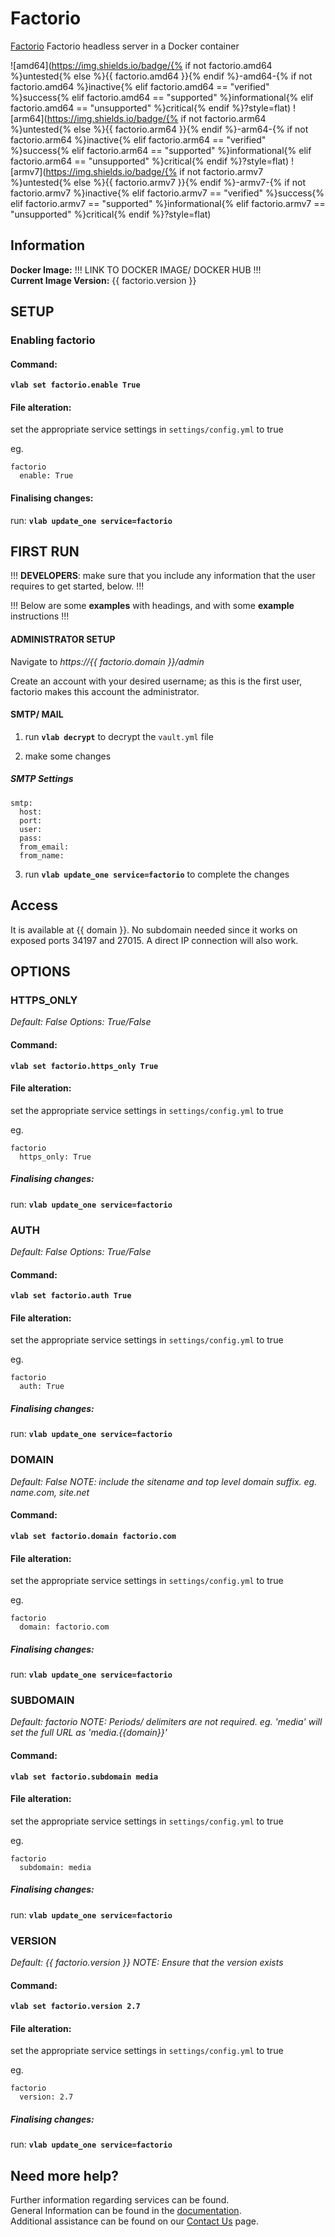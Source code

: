 # Factorio

[Factorio](https://github.com/factoriotools/factorio-docker) Factorio headless server in a Docker container

![amd64](https://img.shields.io/badge/{% if not factorio.amd64 %}untested{% else %}{{ factorio.amd64 }}{% endif %}-amd64-{% if not factorio.amd64 %}inactive{% elif factorio.amd64 == "verified" %}success{% elif factorio.amd64 == "supported" %}informational{% elif factorio.amd64 == "unsupported" %}critical{% endif %}?style=flat)
![arm64](https://img.shields.io/badge/{% if not factorio.arm64 %}untested{% else %}{{ factorio.arm64 }}{% endif %}-arm64-{% if not factorio.arm64 %}inactive{% elif factorio.arm64 == "verified" %}success{% elif factorio.arm64 == "supported" %}informational{% elif factorio.arm64 == "unsupported" %}critical{% endif %}?style=flat)
![armv7](https://img.shields.io/badge/{% if not factorio.armv7 %}untested{% else %}{{ factorio.armv7 }}{% endif %}-armv7-{% if not factorio.armv7 %}inactive{% elif factorio.armv7 == "verified" %}success{% elif factorio.armv7 == "supported" %}informational{% elif factorio.armv7 == "unsupported" %}critical{% endif %}?style=flat)

## Information


**Docker Image:** !!! LINK TO DOCKER IMAGE/ DOCKER HUB !!!  
**Current Image Version:** {{ factorio.version }}

## SETUP

### Enabling factorio

#### Command:

**`vlab set factorio.enable True`**

#### File alteration:

set the appropriate service settings in `settings/config.yml` to true

eg.
```
factorio
  enable: True
```

#### Finalising changes:

run: **`vlab update_one service=factorio`**

## FIRST RUN

!!! **DEVELOPERS**: make sure that you include any information that the user requires to get started, below. !!!

!!! Below are some **examples** with headings, and with some **example** instructions !!!

#### ADMINISTRATOR SETUP

Navigate to *https://{{ factorio.domain }}/admin*

Create an account with your desired username; as this is the first user, factorio makes this account the administrator.

#### SMTP/ MAIL

1. run **`vlab decrypt`** to decrypt the `vault.yml` file

2. make some changes


##### SMTP Settings
```
smtp:
  host:
  port:
  user:
  pass:
  from_email:
  from_name:
```

3. run **`vlab update_one service=factorio`** to complete the changes


## Access

It is available at {{ domain }}. No subdomain needed since it works on exposed ports 34197 and 27015. A direct IP connection will also work.

## OPTIONS

### HTTPS_ONLY
*Default: False*
*Options: True/False*

#### Command:

**`vlab set factorio.https_only True`**

#### File alteration:

set the appropriate service settings in `settings/config.yml` to true

eg.
```
factorio
  https_only: True
```

##### Finalising changes:

run: **`vlab update_one service=factorio`**

### AUTH
*Default: False*
*Options: True/False*

#### Command:

**`vlab set factorio.auth True`**

#### File alteration:

set the appropriate service settings in `settings/config.yml` to true

eg.
```
factorio
  auth: True
```

##### Finalising changes:

run: **`vlab update_one service=factorio`**

### DOMAIN
*Default: False*
*NOTE: include the sitename and top level domain suffix. eg. name.com, site.net*

#### Command:

**`vlab set factorio.domain factorio.com`**

#### File alteration:

set the appropriate service settings in `settings/config.yml` to true

eg.
```
factorio
  domain: factorio.com
```

##### Finalising changes:

run: **`vlab update_one service=factorio`**

### SUBDOMAIN
*Default: factorio*
*NOTE: Periods/ delimiters are not required. eg. 'media' will set the full URL as 'media.{{domain}}'*

#### Command:

**`vlab set factorio.subdomain media`**

#### File alteration:

set the appropriate service settings in `settings/config.yml` to true

eg.
```
factorio
  subdomain: media
```

##### Finalising changes:

run: **`vlab update_one service=factorio`**

### VERSION
*Default: {{  factorio.version  }}*
*NOTE: Ensure that the version exists*

#### Command:

**`vlab set factorio.version 2.7`**

#### File alteration:

set the appropriate service settings in `settings/config.yml` to true

eg.
```
factorio
  version: 2.7
```

##### Finalising changes:

run: **`vlab update_one service=factorio`**

## Need more help?
Further information regarding services can be found. \
General Information can be found in the [documentation](https://docs.vivumlab.com). \
Additional assistance can be found on our [Contact Us](https://docs.vivumlab.com/Contact-us) page.
